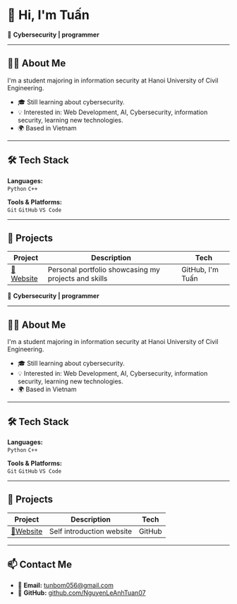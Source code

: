 # 👋 Hi, I'm Tuấn

🎯 **Cybersecurity | programmer**

---

## 🧑‍💻 About Me

I'm a student majoring in information security at Hanoi University of Civil Engineering.

- 🎓 Still learning about cybersecurity.
- 💡 Interested in: Web Development, AI, Cybersecurity, information security, learning new technologies.
- 🌍 Based in Vietnam
---

## 🛠️ Tech Stack

**Languages:**  
`Python` `C++`

**Tools & Platforms:**  
`Git` `GitHub` `VS Code`

---

## 🚀 Projects

| Project | Description | Tech |
|----------|--------------|------|
| [📘Website](https://nguyenleanhtuan07.github.io) | Personal portfolio showcasing my projects and skills | GitHub, I'm Tuấn

🎯 **Cybersecurity | programmer**

---

## 🧑‍💻 About Me

I'm a student majoring in information security at Hanoi University of Civil Engineering.

- 🎓 Still learning about cybersecurity.
- 💡 Interested in: Web Development, AI, Cybersecurity, information security, learning new technologies.
- 🌍 Based in Vietnam
---

## 🛠️ Tech Stack

**Languages:**  
`Python` `C++`

**Tools & Platforms:**  
`Git` `GitHub` `VS Code`

---

## 🚀 Projects

| Project | Description | Tech |
|----------|--------------|------|
| [📘Website](https://nguyenleanhtuan07.github.io) | Self introduction website | GitHub |
---

## 📫 Contact Me

- 📧 **Email:** tunbom056@gmail.com
- 🐙 **GitHub:** [github.com/NguyenLeAnhTuan07](https://github.com/NguyenLeAnhTuan07)
